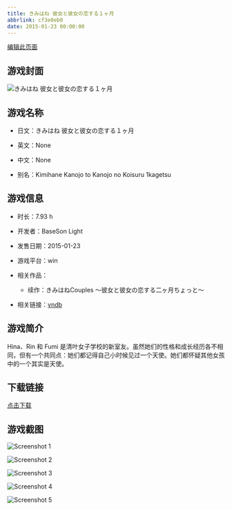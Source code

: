 ```yaml
---
title: きみはね 彼女と彼女の恋する１ヶ月
abbrlink: cf3e0eb0
date: 2015-01-23 00:00:00
---
```

[编辑此页面](https://github.com/ACG-3/ADV3-source/blob/main/source/_posts/games/%E3%81%8D%E3%81%BF%E3%81%AF%E3%81%AD%20%E5%BD%BC%E5%A5%B3%E3%81%A8%E5%BD%BC%E5%A5%B3%E3%81%AE%E6%81%8B%E3%81%99%E3%82%8B%EF%BC%91%E3%83%B6%E6%9C%88.md)

## 游戏封面

![きみはね 彼女と彼女の恋する１ヶ月](https://pan.timero.xyz/d/onedrive/img_lib_001/%E3%81%8D%E3%81%BF%E3%81%AF%E3%81%AD%20%E5%BD%BC%E5%A5%B3%E3%81%A8%E5%BD%BC%E5%A5%B3%E3%81%AE%E6%81%8B%E3%81%99%E3%82%8B%EF%BC%91%E3%83%B6%E6%9C%88_cover.avif)


## 游戏名称

- 日文：きみはね 彼女と彼女の恋する１ヶ月
- 英文：None
- 中文：None

- 别名：Kimihane Kanojo to Kanojo no Koisuru 1kagetsu


## 游戏信息

- 时长：7.93 h
- 开发者：BaseSon Light
- 发售日期：2015-01-23
- 游戏平台：win
- 相关作品：
   - 续作：きみはねCouples ～彼女と彼女の恋する二ヶ月ちょっと～

- 相关链接：[vndb](https://vndb.org/v16377)


## 游戏简介

Hina、Rin 和 Fumi 是清叶女子学校的新室友。虽然她们的性格和成长经历各不相同，但有一个共同点：她们都记得自己小时候见过一个天使。她们都怀疑其他女孩中的一个其实是天使。




## 下载链接

[点击下载](https://pan.timero.xyz/onedrive/adv_lib_001/%E3%81%8D%E3%81%BF%E3%81%AF%E3%81%AD%20%E5%BD%BC%E5%A5%B3%E3%81%A8%E5%BD%BC%E5%A5%B3%E3%81%AE%E6%81%8B%E3%81%99%E3%82%8B%EF%BC%91%E3%83%B6%E6%9C%88)


## 游戏截图


![Screenshot 1](https://pan.timero.xyz/d/onedrive/img_lib_001/%E3%81%8D%E3%81%BF%E3%81%AF%E3%81%AD%20%E5%BD%BC%E5%A5%B3%E3%81%A8%E5%BD%BC%E5%A5%B3%E3%81%AE%E6%81%8B%E3%81%99%E3%82%8B%EF%BC%91%E3%83%B6%E6%9C%88_Screenshot_1.avif)

![Screenshot 2](https://pan.timero.xyz/d/onedrive/img_lib_001/%E3%81%8D%E3%81%BF%E3%81%AF%E3%81%AD%20%E5%BD%BC%E5%A5%B3%E3%81%A8%E5%BD%BC%E5%A5%B3%E3%81%AE%E6%81%8B%E3%81%99%E3%82%8B%EF%BC%91%E3%83%B6%E6%9C%88_Screenshot_2.avif)

![Screenshot 3](https://pan.timero.xyz/d/onedrive/img_lib_001/%E3%81%8D%E3%81%BF%E3%81%AF%E3%81%AD%20%E5%BD%BC%E5%A5%B3%E3%81%A8%E5%BD%BC%E5%A5%B3%E3%81%AE%E6%81%8B%E3%81%99%E3%82%8B%EF%BC%91%E3%83%B6%E6%9C%88_Screenshot_3.avif)

![Screenshot 4](https://pan.timero.xyz/d/onedrive/img_lib_001/%E3%81%8D%E3%81%BF%E3%81%AF%E3%81%AD%20%E5%BD%BC%E5%A5%B3%E3%81%A8%E5%BD%BC%E5%A5%B3%E3%81%AE%E6%81%8B%E3%81%99%E3%82%8B%EF%BC%91%E3%83%B6%E6%9C%88_Screenshot_4.avif)

![Screenshot 5](https://pan.timero.xyz/d/onedrive/img_lib_001/%E3%81%8D%E3%81%BF%E3%81%AF%E3%81%AD%20%E5%BD%BC%E5%A5%B3%E3%81%A8%E5%BD%BC%E5%A5%B3%E3%81%AE%E6%81%8B%E3%81%99%E3%82%8B%EF%BC%91%E3%83%B6%E6%9C%88_Screenshot_5.avif)

